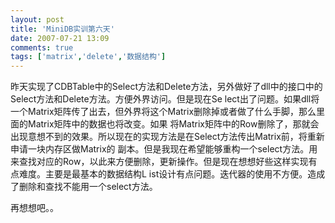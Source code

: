 ```yaml
---
layout: post
title: 'MiniDB实训第六天'
date: 2007-07-21 13:09
comments: true
tags: ['matrix','delete','数据结构']
---
```


昨天实现了CDBTable中的Select方法和Delete方法，另外做好了dll中的接口中的Select方法和Delete方法。方便外界访问。但是现在Se
lect出了问题。如果dll将一个Matrix矩阵传了出去，但外界将这个Matrix删除掉或者做了什么手脚，那么里面的Matrix矩阵中的数据也将改变。如果
将Matrix矩阵中的Row删除了，那就会出现意想不到的效果。所以现在的实现方法是在Select方法传出Matrix前，将重新申请一块内存区做Matrix的
副本。但是我现在希望能够重构一个select方法。用来查找对应的Row，以此来方便删除，更新操作。但是现在想想好些这样实现有点难度。主要是最基本的数据结构L
ist设计有点问题。迭代器的使用不方便。造成了删除和查找不能用一个select方法。

再想想吧。。

